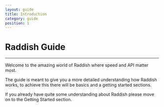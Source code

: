 ```yaml
---
layout: guide
title: Introduction
category: guide
position: 1
---
```


# Raddish Guide
___

Welcome to the amazing world of Raddish where speed and API matter most.

The guide is meant to give you a more detailed understanding how Raddish works, 
to achieve this there will be basics and a getting started sections.

If you already have quite some understanding about Raddish please move on to the Getting Started section.